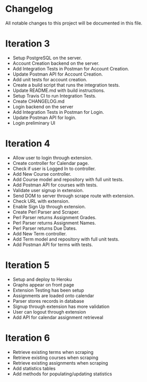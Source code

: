 # Changelog
All notable changes to this project will be documented in this file.

# Iteration 3
- Setup PostgreSQL on the server.
- Account Creation backend on the server.
- Add Integration Tests in Postman for Account Creation.
- Update Postman API for Account Creation.
- Add unit tests for account creation.
- Create a build script that runs the integration tests.
- Update README.md with build instructions.
- Setup Travis CI to run Integration Tests.
- Create CHANGELOG.md
- Login backend on the server
- Add Integration Tests in Postman for Login.
- Update Postman API for login.
- Login preliminary UI

# Iteration 4
- Allow user to login through extension.
- Create controller for Calendar page.
- Check if user is Logged In to controller.
- Add New Course controller.
- Add Course model and repository with full unit tests.
- Add Postman API for courses with tests.
- Validate user signup in extension.
- Send DOM to server through scrape route with extension.
- Check URL with extension.
- Enable Sign Up through extension.
- Create Perl Parser and Scraper.
- Perl Parser returns Assignment Grades.
- Perl Parser returns Assignment Names.
- Perl Parser returns Due Dates.
- Add New Term controller.
- Add Term model and repository with full unit tests.
- Add Postman API for terms with tests.

# Iteration 5
- Setup and deploy to Heroku
- Graphs appear on front page
- Extension Testing has been setup
- Assignments are loaded onto calendar
- Parser stores records in database 
- Signup through extension has more validation
- User can logout through extension
- Add API for calendar assignment retrieveal

# Iteration 6
- Retrieve existing terms when scraping
- Retrieve existing courses when scraping
- Retrieve existing assignments when scraping
- Add statistics tables
- Add methods for populating/updating statistics
